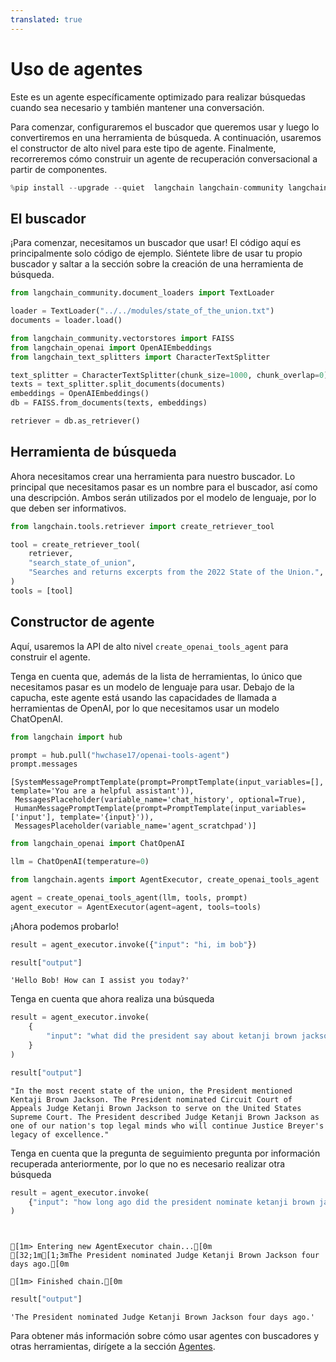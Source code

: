 ```yaml
---
translated: true
---
```


# Uso de agentes

Este es un agente específicamente optimizado para realizar búsquedas cuando sea necesario y también mantener una conversación.

Para comenzar, configuraremos el buscador que queremos usar y luego lo convertiremos en una herramienta de búsqueda. A continuación, usaremos el constructor de alto nivel para este tipo de agente. Finalmente, recorreremos cómo construir un agente de recuperación conversacional a partir de componentes.

```python
%pip install --upgrade --quiet  langchain langchain-community langchainhub langchain-openai faiss-cpu
```

## El buscador

¡Para comenzar, necesitamos un buscador que usar! El código aquí es principalmente solo código de ejemplo. Siéntete libre de usar tu propio buscador y saltar a la sección sobre la creación de una herramienta de búsqueda.

```python
from langchain_community.document_loaders import TextLoader

loader = TextLoader("../../modules/state_of_the_union.txt")
documents = loader.load()
```

```python
from langchain_community.vectorstores import FAISS
from langchain_openai import OpenAIEmbeddings
from langchain_text_splitters import CharacterTextSplitter

text_splitter = CharacterTextSplitter(chunk_size=1000, chunk_overlap=0)
texts = text_splitter.split_documents(documents)
embeddings = OpenAIEmbeddings()
db = FAISS.from_documents(texts, embeddings)
```

```python
retriever = db.as_retriever()
```

## Herramienta de búsqueda

Ahora necesitamos crear una herramienta para nuestro buscador. Lo principal que necesitamos pasar es un nombre para el buscador, así como una descripción. Ambos serán utilizados por el modelo de lenguaje, por lo que deben ser informativos.

```python
from langchain.tools.retriever import create_retriever_tool

tool = create_retriever_tool(
    retriever,
    "search_state_of_union",
    "Searches and returns excerpts from the 2022 State of the Union.",
)
tools = [tool]
```

## Constructor de agente

Aquí, usaremos la API de alto nivel `create_openai_tools_agent` para construir el agente.

Tenga en cuenta que, además de la lista de herramientas, lo único que necesitamos pasar es un modelo de lenguaje para usar.
Debajo de la capucha, este agente está usando las capacidades de llamada a herramientas de OpenAI, por lo que necesitamos usar un modelo ChatOpenAI.

```python
from langchain import hub

prompt = hub.pull("hwchase17/openai-tools-agent")
prompt.messages
```

```output
[SystemMessagePromptTemplate(prompt=PromptTemplate(input_variables=[], template='You are a helpful assistant')),
 MessagesPlaceholder(variable_name='chat_history', optional=True),
 HumanMessagePromptTemplate(prompt=PromptTemplate(input_variables=['input'], template='{input}')),
 MessagesPlaceholder(variable_name='agent_scratchpad')]
```

```python
from langchain_openai import ChatOpenAI

llm = ChatOpenAI(temperature=0)
```

```python
from langchain.agents import AgentExecutor, create_openai_tools_agent

agent = create_openai_tools_agent(llm, tools, prompt)
agent_executor = AgentExecutor(agent=agent, tools=tools)
```

¡Ahora podemos probarlo!

```python
result = agent_executor.invoke({"input": "hi, im bob"})
```

```python
result["output"]
```

```output
'Hello Bob! How can I assist you today?'
```

Tenga en cuenta que ahora realiza una búsqueda

```python
result = agent_executor.invoke(
    {
        "input": "what did the president say about ketanji brown jackson in the most recent state of the union?"
    }
)
```

```python
result["output"]
```

```output
"In the most recent state of the union, the President mentioned Kentaji Brown Jackson. The President nominated Circuit Court of Appeals Judge Ketanji Brown Jackson to serve on the United States Supreme Court. The President described Judge Ketanji Brown Jackson as one of our nation's top legal minds who will continue Justice Breyer's legacy of excellence."
```

Tenga en cuenta que la pregunta de seguimiento pregunta por información recuperada anteriormente, por lo que no es necesario realizar otra búsqueda

```python
result = agent_executor.invoke(
    {"input": "how long ago did the president nominate ketanji brown jackson?"}
)
```

```output


[1m> Entering new AgentExecutor chain...[0m
[32;1m[1;3mThe President nominated Judge Ketanji Brown Jackson four days ago.[0m

[1m> Finished chain.[0m
```

```python
result["output"]
```

```output
'The President nominated Judge Ketanji Brown Jackson four days ago.'
```

Para obtener más información sobre cómo usar agentes con buscadores y otras herramientas, dirígete a la sección [Agentes](/docs/modules/agents).
